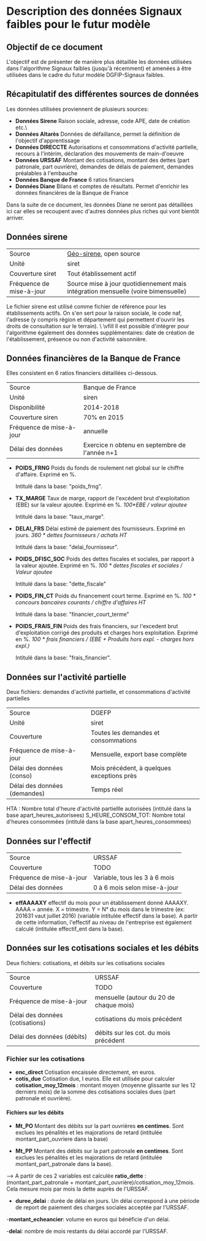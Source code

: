 # Description des données Signaux faibles pour le futur modèle  

## Objectif de ce document

L'objectif est de présenter de manière plus détaillée les données utilisées dans l'algorithme Signaux faibles (jusqu'à récemment) et amenées à être utilisées dans le cadre du futur modèle DGFIP-Signaux faibles. 

## Récapitulatif des différentes sources de données 

Les données utilisées proviennent de plusieurs sources:

- **Données Sirene** Raison sociale, adresse, code APE, date de création etc.\
- **Données Altarès** Données de défaillance, permet la définition de l'objectif d'apprentissage
- **Données DIRECCTE** Autorisations et consommations d'activité partielle, recours à l'intérim, déclaration des mouvements de main-d'oeuvre
- **Données URSSAF** Montant des cotisations, montant des dettes (part patronale, part ouvrière), demandes de délais de paiement, demandes préalables à l'embauche
- **Données Banque de France** 6 ratios financiers
- **Données Diane** Bilans et comptes de résultats. Permet d'enrichir les données financières de la Banque de France

Dans la suite de ce document, les données Diane ne seront pas détaillées ici car elles se recoupent avec d'autres données plus riches qui vont bientôt arriver.  

## Données sirene

|                          |                                                                                   |
| ------------------------ | --------------------------------------------------------------------------------- |
| Source                   | [Géo-sirene](http://data.cquest.org/geo_sirene/), open source                     |
| Unité                    | siret                                                                             |
| Couverture siret         | Tout établissement actif                                                          |
| Fréquence de mise-à-jour | Source mise à jour quotidiennement mais intégration mensuelle (voire bimensuelle) |

Le fichier sirene est utilisé comme fichier de référence pour les
établissements actifs. On s'en sert pour la raison sociale, le
code naf, l'adresse (y compris région et
département qui permettent d'ouvrir les droits de consultation sur
le terrain). \\
\vfill
Il est possible d'intégrer pour l'algorithme également des données supplémentaires:
date de création de l'établissement, présence ou non
d'activité saisonnière.


## Données financières de la Banque de France

Elles consistent en 6 ratios financiers détaillées ci-dessous.

|                          |                                               |
| ------------------------ | --------------------------------------------- |
| Source                   | Banque de France                              |
| Unité                    | siren                                         |
| Disponibilité            | 2014-2018                                     |
| Couverture siren         | 70% en 2015                                   |
| Fréquence de mise-à-jour | annuelle                                      |
| Délai des données        | Exercice n obtenu en septembre de l'année n+1 |


- **POIDS_FRNG** Poids du fonds de roulement net global sur le chiffre d'affaire. Exprimé en \%.

  Intitulé dans la base: "poids_frng".

- **TX_MARGE** Taux de marge, rapport de l'excédent brut d'exploitation (EBE) sur la valeur ajoutée. Exprimé en \%.
  _100\*EBE / valeur ajoutee_

  Intitulé dans la base: "taux_marge".

- **DELAI_FRS** Délai estimé de paiement des fournisseurs. Exprimé en jours.
  _360 \* dettes fournisseurs / achats HT_

  Intitulé dans la base: "delai_fournisseur".

- **POIDS_DFISC_SOC** Poids des dettes fiscales et sociales, par rapport à la valeur ajoutée. Exprimé en \%.
  _100 \* dettes fiscales et sociales / Valeur ajoutee_

  Intitulé dans la base: "dette_fiscale"

- **POIDS_FIN_CT** Poids du financement court terme. Exprimé en \%.
  _100 \* concours bancaires courants / chiffre d'affaires HT_

  Intitulé dans la base: "financier_court_terme"

- **POIDS_FRAIS_FIN** Poids des frais financiers, sur l'excedent brut d'exploitation corrigé des produits et charges hors exploitation. Exprimé en \%.
  _100 \* frais financiers / (EBE + Produits hors expl. - charges hors expl.)_

  Intitulé dans la base: "frais_financier".


## Données sur l'activité partielle

Deux fichiers: demandes d'activité partielle, et consommations d'activité partielles

|                              |                                            |
| ---------------------------- | ------------------------------------------ |
| Source                       | DGEFP                                      |
| Unité                        | siret                                      |
| Couverture                   | Toutes les demandes et consommations       |
| Fréquence de mise-à-jour     | Mensuelle, export base complète            |
| Délai des données (conso)    | Mois précédent, à quelques exceptions près |
| Délai des données (demandes) | Temps réel                                 |

HTA : Nombre total d'heure d'activité partiellle autorisées (intitulé dans la base apart_heures_autorisees)
S_HEURE_CONSOM_TOT: Nombre total d'heures consommées (intitulé dans la base apart_heures_consommees)


## Données sur l'effectif

|                          |                               |
| ------------------------ | ----------------------------- |
| Source                   | URSSAF                        |
| Couverture               | TODO                          |
| Fréquence de mise-à-jour | Variable, tous les 3 à 6 mois |
| Délai des données        | 0 à 6 mois selon mise-à-jour  |

- **effAAAAXY** effectif du mois pour un établissement donné AAAAXY. AAAA = année. X = trimestre. Y = N° du mois dans le trimestre (ex: 201631 vaut juillet 2016) (variable intitulée effectif dans la base).
A partir de cette information, l'effectif au niveau de l'entreprise est également calculé (intitulée effectif_ent dans la base).

## Données sur les cotisations sociales et les débits

Deux fichiers: cotisations, et débits sur les cotisations sociales

|                                 |                                         |
| ------------------------------- | --------------------------------------- |
| Source                          | URSSAF                                  |
| Couverture                      | TODO                                    |
| Fréquence de mise-à-jour        | mensuelle (autour du 20 de chaque mois) |
| Délai des données (cotisations) | cotisations du mois précédent           |
| Délai des données (débits)      | débits sur les cot. du mois précédent   |

### Fichier sur les cotisations

- **enc_direct** Cotisation encaissée directement, en euros.
- **cotis_due** Cotisation due, I euros. Elle est utilisée pour calculer **cotisation_moy_12mois** : montant moyen (moyenne glissante sur les 12 derniers mois) de la somme des cotisations sociales dues (part patronale et ouvrière). 

#### Fichiers sur les débits

- **Mt_PO** Montant des débits sur la part ouvrières **en centimes**. Sont
  exclues les pénalités et les majorations de retard (intitulée montant_part_ouvriere dans la base)

- **Mt_PP** Montant des débits sur la part patronale **en centimes**. Sont
  exclues les pénalités et les majorations de retard (intitulée montant_part_patronale dans la base). 

--> A partir de ces 2 variables est calculée **ratio_dette** : (montant_part_patronale + montant_part_ouvrière)/cotisation_moy_12mois. Cela mesure mois par mois la dette auprès de l'URSSAF. 

- **duree_delai** : durée de délai en jours. Un délai correspond à une période de report de paiement des charges sociales acceptée par l'URSSAF. 

-**montant_echeancier**: volume en euros qui bénéficie d'un délai. 

-**delai**: nombre de mois restants du délai accordé par l'URSSAF. 



